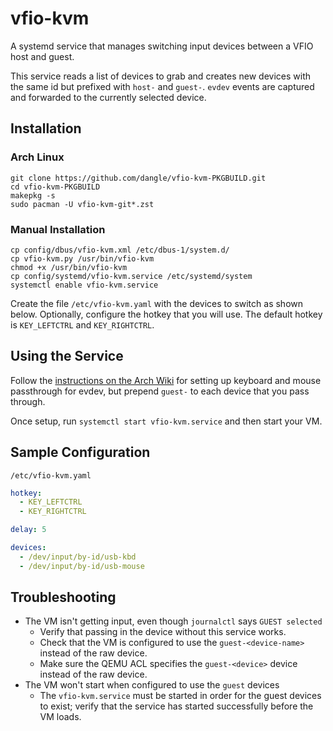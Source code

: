 # vfio-kvm

A systemd service that manages switching input devices between a VFIO host and guest.

This service reads a list of devices to grab and creates new devices with the same id but prefixed with `host-` and `guest-`. `evdev` events are captured and forwarded to the currently selected device.

## Installation

### Arch Linux

```shell
git clone https://github.com/dangle/vfio-kvm-PKGBUILD.git
cd vfio-kvm-PKGBUILD
makepkg -s
sudo pacman -U vfio-kvm-git*.zst
```

### Manual Installation

```shell
cp config/dbus/vfio-kvm.xml /etc/dbus-1/system.d/
cp vfio-kvm.py /usr/bin/vfio-kvm
chmod +x /usr/bin/vfio-kvm
cp config/systemd/vfio-kvm.service /etc/systemd/system
systemctl enable vfio-kvm.service
```

Create the file `/etc/vfio-kvm.yaml` with the devices to switch as shown below. Optionally, configure the hotkey that you will use. The default hotkey is `KEY_LEFTCTRL` and `KEY_RIGHTCTRL`.

## Using the Service

Follow the [instructions on the Arch Wiki](https://wiki.archlinux.org/index.php/PCI_passthrough_via_OVMF#Passing_keyboard/mouse_via_Evdev) for setting up keyboard and mouse passthrough for evdev, but prepend `guest-` to each device that you pass through.

Once setup, run `systemctl start vfio-kvm.service` and then start your VM.

## Sample Configuration

```
/etc/vfio-kvm.yaml
```

```yaml
hotkey:
  - KEY_LEFTCTRL
  - KEY_RIGHTCTRL

delay: 5

devices:
  - /dev/input/by-id/usb-kbd
  - /dev/input/by-id/usb-mouse
```

## Troubleshooting

- The VM isn't getting input, even though `journalctl` says `GUEST selected`
  - Verify that passing in the device without this service works.
  - Check that the VM is configured to use the `guest-<device-name>` instead of the raw device.
  - Make sure the QEMU ACL specifies the `guest-<device>` device instead of the raw device.
- The VM won't start when configured to use the `guest` devices
  - The `vfio-kvm.service` must be started in order for the guest devices to exist; verify that the service has started successfully before the VM loads.
